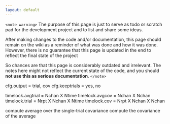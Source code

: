 ```yaml
---
layout: default
---
```


`<note warning>`
The purpose of this page is just to serve as todo or scratch pad for the development project and to list and share some ideas. 

After making changes to the code and/or documentation, this page should remain on the wiki as a reminder of what was done and how it was done. However, there is no guarantee that this page is updated in the end to reflect the final state of the project

So chances are that this page is considerably outdated and irrelevant. The notes here might not reflect the current state of the code, and you should **not use this as serious documentation**.
`</note>`

cfg.output     = trial, cov
cfg.keeptrials = yes, no

timelock.avgtrial = Nchan X Ntime
timelock.avgcov   = Nchan X Nchan
timelock.trial    = Nrpt X Nchan X Ntime
timelock.cov      = Nrpt X Nchan X Nchan


compute average over the single-trial covariance
compute the covariance of the average 


